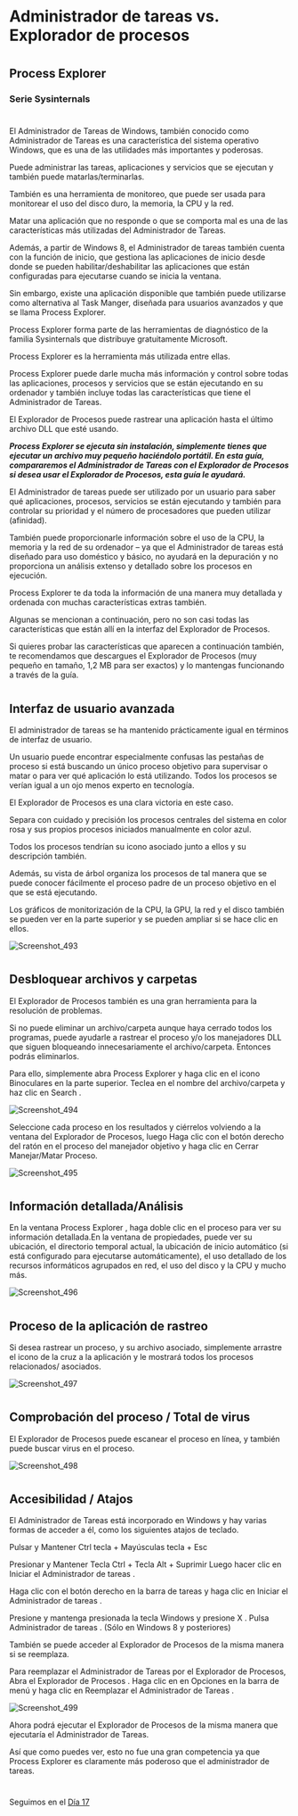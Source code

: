 
# Administrador de tareas vs. Explorador de procesos
#
##  Process Explorer

### Serie Sysinternals
#





El Administrador de Tareas de Windows, también conocido como Administrador de Tareas es una característica del sistema operativo Windows, que es una de las utilidades más importantes y poderosas. 

Puede administrar las tareas, aplicaciones y servicios que se ejecutan y también puede matarlas/terminarlas. 

También es una herramienta de monitoreo, que puede ser usada para monitorear el uso del disco duro, la memoria, la CPU y la red. 

Matar una aplicación que no responde o que se comporta mal es una de las características más utilizadas del Administrador de Tareas. 

Además, a partir de Windows 8, el Administrador de tareas también cuenta con la función de inicio, que gestiona las aplicaciones de inicio desde donde se pueden habilitar/deshabilitar las aplicaciones que están configuradas para ejecutarse cuando se inicia la ventana.

Sin embargo, existe una aplicación disponible que también puede utilizarse como alternativa al Task Manger, diseñada para usuarios avanzados y que se llama Process Explorer. 

Process Explorer forma parte de las herramientas de diagnóstico de la familia Sysinternals que distribuye gratuitamente Microsoft. 

Process Explorer es la herramienta más utilizada entre ellas.

Process Explorer puede darle mucha más información y control sobre todas las aplicaciones, procesos y servicios que se están ejecutando en su ordenador y también incluye todas las características que tiene el Administrador de Tareas. 

El Explorador de Procesos puede rastrear una aplicación hasta el último archivo DLL que esté usando.

***Process Explorer se ejecuta sin instalación, simplemente tienes que ejecutar un archivo muy pequeño haciéndolo portátil. En esta guía, compararemos el Administrador de Tareas con el Explorador de Procesos si desea usar el Explorador de Procesos, esta guía le ayudará.***


El Administrador de tareas puede ser utilizado por un usuario para saber qué aplicaciones, procesos, servicios se están ejecutando y también para controlar su prioridad y el número de procesadores que pueden utilizar (afinidad).

También puede proporcionarle información sobre el uso de la CPU, la memoria y la red de su ordenador – ya que el Administrador de tareas está diseñado para uso doméstico y básico, no ayudará en la depuración y no proporciona un análisis extenso y detallado sobre los procesos en ejecución.

Process Explorer te da toda la información de una manera muy detallada y ordenada con muchas características extras también. 


Algunas se mencionan a continuación, pero no son casi todas las características que están allí en la interfaz del Explorador de Procesos.

Si quieres probar las características que aparecen a continuación también, te recomendamos que descargues el Explorador de Procesos (muy pequeño en tamaño, 1,2 MB para ser exactos) y lo mantengas funcionando a través de la guía.


#
#
## Interfaz de usuario avanzada

El administrador de tareas se ha mantenido prácticamente igual en términos de interfaz de usuario. 

Un usuario puede encontrar especialmente confusas las pestañas de proceso si está buscando un único proceso objetivo para supervisar o matar o para ver qué aplicación lo está utilizando. Todos los procesos se verían igual a un ojo menos experto en tecnología.

El Explorador de Procesos es una clara victoria en este caso. 

Separa con cuidado y precisión los procesos centrales del sistema en color rosa y sus propios procesos iniciados manualmente en color azul. 

Todos los procesos tendrían su icono asociado junto a ellos y su descripción también.

Además, su vista de árbol organiza los procesos de tal manera que se puede conocer fácilmente el proceso padre de un proceso objetivo en el que se está ejecutando.

Los gráficos de monitorización de la CPU, la GPU, la red y el disco también se pueden ver en la parte superior y se pueden ampliar si se hace clic en ellos.

![Screenshot_493](https://user-images.githubusercontent.com/96561825/170158003-282307c8-7d25-4e64-9d55-da8320377000.png)





#
#
## Desbloquear archivos y carpetas

El Explorador de Procesos también es una gran herramienta para la resolución de problemas. 

Si no puede eliminar un archivo/carpeta aunque haya cerrado todos los programas, puede ayudarle a rastrear el proceso y/o los manejadores DLL que siguen bloqueando innecesariamente el archivo/carpeta. Entonces podrás eliminarlos.

Para ello, simplemente abra Process Explorer y haga clic en el icono Binoculares en la parte superior. Teclea en el nombre del archivo/carpeta y haz clic en Search .





![Screenshot_494](https://user-images.githubusercontent.com/96561825/170158032-859377c7-85f7-489d-b37b-5849e5270081.png)






Seleccione cada proceso en los resultados y ciérrelos volviendo a la ventana del Explorador de Procesos, luego Haga clic con el botón derecho del ratón en el proceso del manejador objetivo y haga clic en Cerrar Manejar/Matar Proceso.





![Screenshot_495](https://user-images.githubusercontent.com/96561825/170158075-5726e1b4-63dd-4670-93f0-9418b6aa5736.png)






#
#
## Información detallada/Análisis


En la ventana Process Explorer , haga doble clic en el proceso para ver su información detallada.En la ventana de propiedades, puede ver su ubicación, el directorio temporal actual, la ubicación de inicio automático (si está configurado para ejecutarse automáticamente), el uso detallado de los recursos informáticos agrupados en red, el uso del disco y la CPU y mucho más.






![Screenshot_496](https://user-images.githubusercontent.com/96561825/170158137-d1c2a2f4-6f6f-4897-8018-c563e97ce952.png)








#
#
## Proceso de la aplicación de rastreo

Si desea rastrear un proceso, y su archivo asociado, simplemente arrastre el icono de la cruz a la aplicación y le mostrará todos los procesos relacionados/ asociados.






![Screenshot_497](https://user-images.githubusercontent.com/96561825/170158204-fd95372f-791e-4647-b7a2-179f09493e1d.png)








#
#
## Comprobación del proceso / Total de virus

El Explorador de Procesos puede escanear el proceso en línea, y también puede buscar virus en el proceso.



![Screenshot_498](https://user-images.githubusercontent.com/96561825/170158239-c3ecee17-ab54-475b-bc30-d3a01f43d643.png)

#
#
## Accesibilidad / Atajos

El Administrador de Tareas está incorporado en Windows y hay varias formas de acceder a él, como los siguientes atajos de teclado.

Pulsar y Mantener Ctrl tecla + Mayúsculas tecla + Esc

Presionar y Mantener Tecla Ctrl + Tecla Alt + Suprimir Luego hacer clic en Iniciar el Administrador de tareas .

Haga clic con el botón derecho en la barra de tareas y haga clic en Iniciar el Administrador de tareas .

Presione y mantenga presionada la tecla Windows y presione X . Pulsa Administrador de tareas . (Sólo en Windows 8 y posteriores)

También se puede acceder al Explorador de Procesos de la misma manera si se reemplaza. 

Para reemplazar el Administrador de Tareas por el Explorador de Procesos, Abra el Explorador de Procesos . Haga clic en en Opciones en la barra de menú y haga clic en Reemplazar el Administrador de Tareas .



![Screenshot_499](https://user-images.githubusercontent.com/96561825/170158321-a6ee1949-86cc-4ec9-98b8-8c99402cbea2.png)



Ahora podrá ejecutar el Explorador de Procesos de la misma manera que ejecutaría el Administrador de Tareas.

Así que como puedes ver, esto no fue una gran competencia ya que Process Explorer es claramente más poderoso que el administrador de tareas.


#
#
#
#
#

Seguimos en el [Día 17](day17.md)
